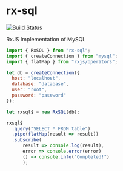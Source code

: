 # rx-sql

[![Build Status](https://travis-ci.org/inf3cti0n95/rx-sql.svg?branch=master)](https://travis-ci.org/inf3cti0n95/rx-sql)

RxJS Implementation of MySQL

```js
import { RxSQL } from "rx-sql";
import { createConnection } from "mysql";
import { flatMap } from "rxjs/operators";

let db = createConnection({
  host: "localhost",
  database: "database",
  user: "root",
  password: "password"
});

let rxsql$ = new RxSQL(db);

rxsql$
  .query("SELECT * FROM table")
  .pipe(flatMap(result => result))
  .subscribe(
      result => console.log(result),
      error => console.error(error)
      () => console.info("Completed!")
      );
```
